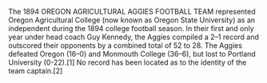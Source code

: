 The 1894 OREGON AGRICULTURAL AGGIES FOOTBALL TEAM represented Oregon Agricultural College (now known as Oregon State University) as an independent during the 1894 college football season. In their first and only year under head coach Guy Kennedy, the Aggies compiled a 2–1 record and outscored their opponents by a combined total of 52 to 28. The Aggies defeated Oregon (16–0) and Monmouth College (36–6), but lost to Portland University (0-22).[1] No record has been located as to the identity of the team captain.[2]
